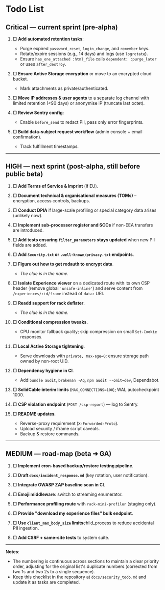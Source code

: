 # Todo List

## Critical — current sprint (pre-alpha)

1. □ **Add automated retention tasks**:

    - Purge expired `password_reset`, `login_change`, and `remember` keys.
    - Rotate/expire sessions (e.g., 14 days) and logs (use `logrotate`).
    - Ensure `has_one_attached :html_file` calls `dependent: :purge_later` or uses `after_destroy`.

2. □ **Ensure Active Storage encryption** or move to an encrypted cloud bucket.

    - Mark attachments as private/authenticated.

3. □ **Move IP addresses & user agents** to a separate log channel with limited retention (<90 days) or anonymise IP (truncate last octet).

4. □ **Review Sentry config**:

    - Enable `before_send` to redact PII, pass only error fingerprints.

5. □ **Build data-subject request workflow** (admin console + email confirmation).
    - Track fulfillment timestamps.

---

## HIGH — next sprint (post-alpha, still before public beta)

1. □ **Add Terms of Service & Imprint** (if EU).

2. □ **Document technical & organisational measures (TOMs)** – encryption, access controls, backups.

3. □ **Conduct DPIA** if large-scale profiling or special category data arises (unlikely now).

4. □ **Implement sub-processor register and SCCs** if non-EEA transfers are introduced.

5. □ **Add tests ensuring `filter_parameters` stays updated** when new PII fields are added.

6. □ **Add `Security.txt` or `.well-known/privacy.txt` endpoints**.

7. □ **Figure out how to get rodauth to encrypt data**.

    - _The clue is in the name._

8. □ **Isolate Experience viewer** on a dedicated route with its own CSP header (remove global `'unsafe-inline'`) and serve content from `/experiences/:id/frame` instead of `data:` URI.

9. □ **Readd support for rack deflater**.

    - _The clue is in the name._

10. □ **Conditional compression tweaks**.

    - CPU monitor fallback quality; skip compression on small `Set-Cookie` responses.

11. □ **Local Active Storage tightening**.

    - Serve downloads with `private, max-age=0`; ensure storage path owned by non-root UID.

12. □ **Dependency hygiene in CI**.

    - Add `bundle audit`, `brakeman -Aq`, `npm audit --omit=dev`, Dependabot.

13. □ **SolidCable interim limits** (`MAX_CONNECTIONS=100`); WAL autocheckpoint 1000.

14. □ **CSP violation endpoint** (`POST /csp-report`) — log to Sentry.

15. □ **README updates**.

    - Reverse-proxy requirement (`X-Forwarded-Proto`).
    - Upload security / iframe script caveats.
    - Backup & restore commands.

---

## MEDIUM — road-map (beta ➜ GA)

1. □ **Implement cron-based backup/restore testing pipeline**.

2. □ **Draft `docs/incident_response.md`** (key rotation, user notification).

3. □ **Integrate OWASP ZAP baseline scan in CI**.

4. □ **Emoji middleware**: switch to streaming enumerator.

5. □ **Performance profiling route** with `rack-mini-profiler` (staging only).

6. □ **Provide "download my experience files" bulk endpoint**.

7. □ **Use `client_max_body_size` limits**child_process to reduce accidental PII ingestion.

8. □ **Add CSRF + same-site tests** to system suite.

---

**Notes**:

- The numbering is continuous across sections to maintain a clear priority order, adjusting for the original list's duplicate numbers (corrected from two 1s and two 2s to a single sequence).
- Keep this checklist in the repository at `docs/security_todo.md` and update it as tasks are completed.
